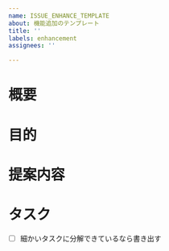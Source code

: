 ```yaml
---
name: ISSUE_ENHANCE_TEMPLATE
about: 機能追加のテンプレート
title: ''
labels: enhancement
assignees: ''

---
```


# 概要
# 目的
# 提案内容
# タスク
- [ ] 細かいタスクに分解できているなら書き出す

